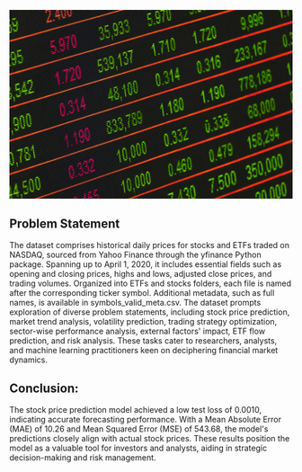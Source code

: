 ![Alt text](https://raw.githubusercontent.com/raviatkumar/Stock-Market-Price-Prediction/main/Image/Stock%20Market%20Prediction.jpg)

## Problem Statement

The dataset comprises historical daily prices for stocks and ETFs traded on NASDAQ, sourced from Yahoo Finance through the yfinance Python package. Spanning up to April 1, 2020, it includes essential fields such as opening and closing prices, highs and lows, adjusted close prices, and trading volumes. Organized into ETFs and stocks folders, each file is named after the corresponding ticker symbol. Additional metadata, such as full names, is available in symbols_valid_meta.csv. The dataset prompts exploration of diverse problem statements, including stock price prediction, market trend analysis, volatility prediction, trading strategy optimization, sector-wise performance analysis, external factors' impact, ETF flow prediction, and risk analysis. These tasks cater to researchers, analysts, and machine learning practitioners keen on deciphering financial market dynamics.

## Conclusion:

The stock price prediction model achieved a low test loss of 0.0010, indicating accurate forecasting performance. With a Mean Absolute Error (MAE) of 10.26 and Mean Squared Error (MSE) of 543.68, the model's predictions closely align with actual stock prices. These results position the model as a valuable tool for investors and analysts, aiding in strategic decision-making and risk management.
